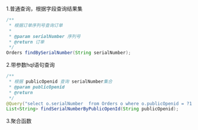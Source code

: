 1.普通查询，根据字段查询结果集

```java
/**
 * 根据订单序列号查询订单
 *
 * @param serialNumber 序列号
 * @return 订单
 */
Orders findBySerialNumber(String serialNumber);
```

2.带参数hql语句查询

```java
/**
 * 根据 publicOpenid 查询 serialNumber集合 
 * @param publicOpenid 
 * @return 
 */
@Query("select o.serialNumber  from Orders o where o.publicOpenid = ?1 order by o.createTime desc ")
List<String> findSerialNumberByPublicOpenId(String publicOpenid);
```

3.聚合函数


